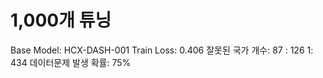 # 1,000개 튜닝

Base Model: HCX-DASH-001
Train Loss: 0.406
잘못된 국가 개수: 87
: 126
 1: 434
데이터문제 발생 확률: 75%